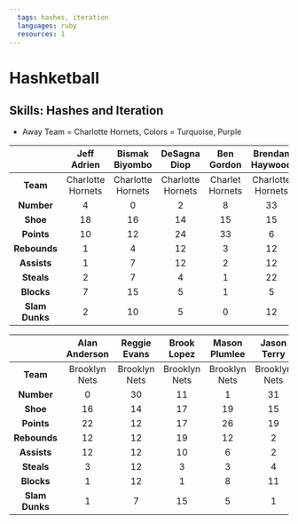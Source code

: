 ```yaml
---
  tags: hashes, iteration
  languages: ruby
  resources: 1
---
```


# Hashketball

## Skills: Hashes and Iteration

* Away Team = Charlotte Hornets, Colors = Turquoise, Purple

|                    | Jeff Adrien       | Bismak Biyombo    | DeSagna Diop      | Ben Gordon      | Brendan Haywood   |
|:------------------:|:-----------------:|:-----------------:|:-----------------:|:---------------:|:-----------------:|
| **Team**           | Charlotte Hornets | Charlotte Hornets | Charlotte Hornets | Charlet Hornets | Charlotte Hornets |
| **Number**         | 4                 | 0                 | 2                 | 8               | 33                |
| **Shoe**           | 18                | 16                | 14                | 15              | 15                |
| **Points**         | 10                | 12                | 24                | 33              | 6                 |
| **Rebounds**       | 1                 | 4                 | 12                | 3               | 12                |
| **Assists**        | 1                 | 7                 | 12                | 2               | 12                |
| **Steals**         | 2                 | 7                 | 4                 | 1               | 22                |
| **Blocks**         | 7                 | 15                | 5                 | 1               | 5                 |
| **Slam Dunks**     | 2                 | 10                | 5                 | 0               | 12                |

|                    | Alan Anderson | Reggie Evans | Brook Lopez  | Mason Plumlee | Jason Terry   |
|:------------------:|:-------------:|:------------:|:------------:|:-------------:|:-------------:|
| **Team**           | Brooklyn Nets | Brooklyn Nets| Brooklyn Nets| Brooklyn Nets | Brooklyn Nets |
| **Number**         | 0             | 30           | 11           | 1             | 31            |
| **Shoe**           | 16            | 14           | 17           | 19            | 15            |
| **Points**         | 22            | 12           | 17           | 26            | 19            |
| **Rebounds**       | 12            | 12           | 19           | 12            | 2             |
| **Assists**        | 12            | 12           | 10           | 6             | 2             |
| **Steals**         | 3             | 12           | 3            | 3             | 4             |
| **Blocks**         | 1             | 12           | 1            | 8             | 11            |
| **Slam Dunks**     | 1             | 7            | 15           | 5             | 1             |
